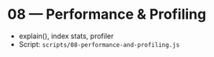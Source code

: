 # 08 — Performance & Profiling

- explain(), index stats, profiler
- Script: `scripts/08-performance-and-profiling.js`
